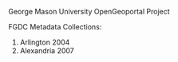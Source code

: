 George Mason University OpenGeoportal Project

FGDC Metadata Collections: 

1) Arlington 2004
2) Alexandria 2007



